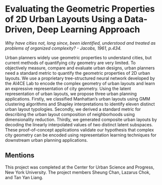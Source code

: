 # Evaluating the Geometric Properties of 2D Urban Layouts Using a Data-Driven, Deep Learning Approach

*Why have cities not, long since, been identified, understood and treated as problems of organized complexity? - Jacobs, 1961, p.434.*

Urban planners widely use geometric properties to understand cities, but current methods of quantifying city geometry are very limited. To objectively measure, compare and evaluate urban designs, urban planners need a standard metric to quantify the geometric properties of 2D urban layouts. We use a proprietary tree-structured neural network developed by the AI4CE Lab to encode the complex geometry of urban layouts and learn an expressive representation of city geometry. Using the latent representation of urban layouts, we propose three urban planning applications. Firstly, we classified Manhattan’s urban layouts using GMM clustering algorithms and Shapley interpretations to identify eleven distinct urban layout typologies. Secondly, we derived a standard metric for describing the urban layout composition of neighborhoods using dimensionality reduction. Thirdly, we generated composite urban layouts by decoding the linearly interpolated values of two distinct latent subspaces. These proof-of-concept applications validate our hypothesis that complex city geometry can be encoded using representation learning techniques for downstream urban planning applications.

## Mentions

This project was completed at the Center for Urban Science and Progress, New York University. The project members Sheung Chan, Lazarus Chok, and Tan Yan Liang.
